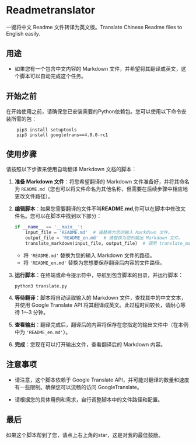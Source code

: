 # Readmetranslator
 一键将中文 Readme 文件转译为英文版。Translate Chinese Readme files to English easily.

## 用途

- 如果您有一个包含中文内容的 Markdown 文件，并希望将其翻译成英文，这个脚本可以自动完成这个任务。

## 开始之前

在开始使用之前，请确保您已安装需要的Python依赖包。您可以使用以下命令安装所需的包：  

```
    pip3 install setuptools
    pip3 install googletrans==4.0.0-rc1
```

## 使用步骤

请按照以下步骤来使用自动翻译 Markdown 文档的脚本：

1. **准备 Markdown 文件**：将您希望翻译的 Markdown 文件准备好，并将其命名为 `README.md`（您也可以将文件命名为其他名称，但需要在后续步骤中相应地更改文件路径）。

2. **编辑脚本**：如果您需要翻译的文件不叫**README.md**,你可以在脚本中修改文件名。您可以在脚本中找到以下部分：

   ```python
   if __name__ == '__main__':
       input_file = 'README.md'  # 请替换为您的输入 Markdown 文件。
       output_file = 'README_en.md'  # 请替换为您的输出 Markdown 文件。
       translate_markdown(input_file, output_file)  # 调用 translate_markdown 函数执行翻译。
   ```

   - 将 `'README.md'` 替换为您的输入 Markdown 文件的路径。
   - 将 `'README_en.md'` 替换为您想要保存翻译后内容的文件路径。

3. **运行脚本**：在终端或命令提示符中，导航到包含脚本的目录，并运行脚本：

   ```
   python3 translate.py
   ```

4. **等待翻译**：脚本将自动读取输入的 Markdown 文件，查找其中的中文文本，并使用 Google Translate API 将其翻译成英文。此过程时间较长，请耐心等待 1～3 分钟。

5. **查看输出**：翻译完成后，翻译后的内容将保存在您指定的输出文件中（在本例中为 `'README_en.md'`）。

6. **完成**：您现在可以打开输出文件，查看翻译后的 Markdown 内容。

## 注意事项

- 请注意，这个脚本依赖于 Google Translate API，并可能对翻译的数量和速度有一些限制。确保您可以流畅的访问 GoogleTranslate。

- 请根据您的具体用例和需求，自行调整脚本中的文件路径和配置。

## 最后
如果这个脚本帮到了您，请点上右上角的star，这是对我的最佳鼓励。